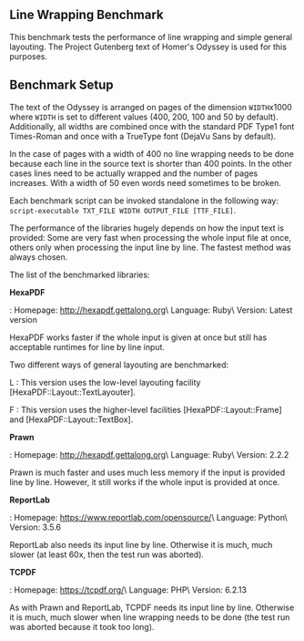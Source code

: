 ## Line Wrapping Benchmark

This benchmark tests the performance of line wrapping and simple general layouting. The Project
Gutenberg text of Homer's Odyssey is used for this purposes.


## Benchmark Setup

The text of the Odyssey is arranged on pages of the dimension `WIDTH`x1000 where `WIDTH` is set to
different values (400, 200, 100 and 50 by default). Additionally, all widths are combined once with
the standard PDF Type1 font Times-Roman and once with a TrueType font (DejaVu Sans by default).

In the case of pages with a width of 400 no line wrapping needs to be done because each line in the
source text is shorter than 400 points. In the other cases lines need to be actually wrapped and the
number of pages increases. With a width of 50 even words need sometimes to be broken.

Each benchmark script can be invoked standalone in the following way: `script-executable TXT_FILE
WIDTH OUTPUT_FILE [TTF_FILE]`.

The performance of the libraries hugely depends on how the input text is provided: Some are very
fast when processing the whole input file at once, others only when processing the input line by
line. The fastest method was always chosen.

The list of the benchmarked libraries:

**HexaPDF**

: Homepage: <http://hexapdf.gettalong.org>\\
  Language: Ruby\\
  Version: Latest version

  HexaPDF works faster if the whole input is given at once but still has acceptable runtimes for
  line by line input.

  Two different ways of general layouting are benchmarked:

  L
  : This version uses the low-level layouting facility [HexaPDF::Layout::TextLayouter].

  F
  : This version uses the higher-level facilities [HexaPDF::Layout::Frame] and
    [HexaPDF::Layout::TextBox].

**Prawn**

: Homepage: <http://hexapdf.gettalong.org>\\
  Language: Ruby\\
  Version: 2.2.2

  Prawn is much faster and uses much less memory if the input is provided line by line. However, it
  still works if the whole input is provided at once.

**ReportLab**

: Homepage: <https://www.reportlab.com/opensource/>\\
  Language: Python\\
  Version: 3.5.6

  ReportLab also needs its input line by line. Otherwise it is much, much slower (at least 60x, then
  the test run was aborted).

**TCPDF**

: Homepage: <https://tcpdf.org/>\\
  Language: PHP\\
  Version: 6.2.13

  As with Prawn and ReportLab, TCPDF needs its input line by line. Otherwise it is much, much slower
  when line wrapping needs to be done (the test run was aborted because it took too long).
